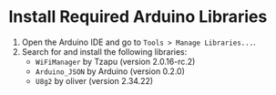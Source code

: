 Install Required Arduino Libraries
==================================

1. Open the Arduino IDE and go to `Tools > Manage Libraries...`.
2. Search for and install the following libraries:
   - `WiFiManager` by Tzapu (version 2.0.16-rc.2)
   - `Arduino_JSON` by Arduino (version 0.2.0)
   - `U8g2` by oliver (version 2.34.22)